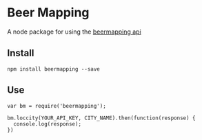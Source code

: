 # Beer Mapping
A node package for using the [beermapping api](https://beermapping.com/api/)

## Install
```
npm install beermapping --save
```

## Use

```
var bm = require('beermapping');

bm.loccity(YOUR_API_KEY, CITY_NAME).then(function(response) {
  console.log(response);
})
```

